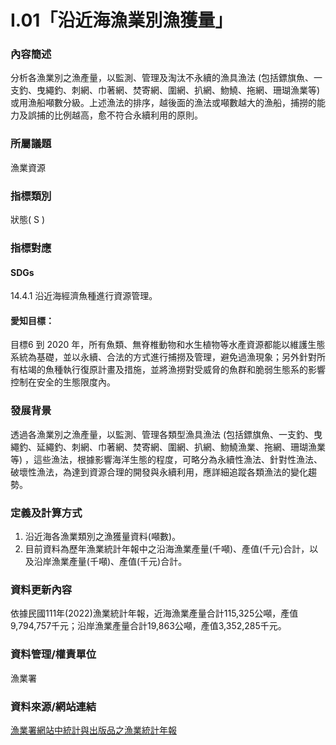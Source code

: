 # I.01「沿近海漁業別漁獲量」

<script type="text/javascript" src="http://cdn.mathjax.org/mathjax/latest/MathJax.js?config=TeX-AMS-MML_HTMLorMML"></script>

### 內容簡述
分析各漁業別之漁產量，以監測、管理及淘汰不永續的漁具漁法 (包括鏢旗魚、一支釣、曳繩釣、刺網、巾著網、焚寄網、圍網、扒網、魩鱙、拖網、珊瑚漁業等) 或用漁船噸數分級。上述漁法的排序，越後面的漁法或噸數越大的漁船，捕撈的能力及誤捕的比例越高，愈不符合永續利用的原則。

### 所屬議題
漁業資源
### 指標類別
狀態( S )
### 指標對應
#### SDGs
14.4.1
沿近海經濟魚種進行資源管理。
#### 愛知目標：
目標6
到 2020 年，所有魚類、無脊椎動物和水生植物等水產資源都能以維護生態系統為基礎，並以永續、合法的方式進行捕撈及管理，避免過漁現象；另外針對所有枯竭的魚種執行復原計畫及措施，並將漁撈對受威脅的魚群和脆弱生態系的影響控制在安全的生態限度內。
### 發展背景
透過各漁業別之漁產量，以監測、管理各類型漁具漁法 (包括鏢旗魚、一支釣、曳繩釣、延繩釣、刺網、巾著網、焚寄網、圍網、扒網、魩鱙漁業、拖網、珊瑚漁業等) ，這些漁法，根據影響海洋生態的程度，可略分為永續性漁法、針對性漁法、破壞性漁法，為達到資源合理的開發與永續利用，應詳細追蹤各類漁法的變化趨勢。
### 定義及計算方式
1. 沿近海各漁業類別之漁獲量資料(噸數)。
2. 目前資料為歷年漁業統計年報中之沿海漁業產量(千噸)、產值(千元)合計，以及沿岸漁業產量(千噸)、產值(千元)合計。
### 資料更新內容
依據民國111年(2022)漁業統計年報，近海漁業產量合計115,325公噸，產值9,794,757千元；沿岸漁業產量合計19,863公噸，產值3,352,285千元。
### 資料管理/權責單位
漁業署
### 資料來源/網站連結
[漁業署網站中統計與出版品之漁業統計年報](https://www.fa.gov.tw/cht/PublicationsFishYear/index.aspx)
